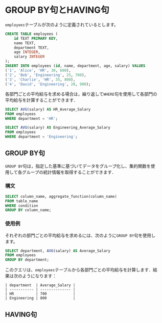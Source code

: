 # GROUP BY句とHAVING句

`employees`テーブルが次のように定義されているとします。

```sql
CREATE TABLE employees (
    id TEXT PRIMARY KEY,
    name TEXT,
    department TEXT,
    age INTEGER,
    salary INTEGER
);
INSERT INTO employees (id, name, department, age, salary) VALUES
('1', 'Alice', 'HR', 30, 600),
('2', 'Bob', 'Engineering', 25, 700),
('3', 'Charlie', 'HR', 35, 800),
('4', 'David', 'Engineering', 28, 900);
```

各部門ごとの平均給与を求める場合は，繰り返して`WHERE`句を使用して各部門の平均給与を計算することができます．

```sql
SELECT AVG(salary) AS HR_Average_Salary
FROM employees
WHERE department = 'HR';

SELECT AVG(salary) AS Engineering_Average_Salary
FROM employees
WHERE department = 'Engineering';
```

## GROUP BY句

`GROUP BY`句は，指定した基準に基づいてデータをグループ化し、集約関数を使用して各グループの統計情報を取得することができます．

### 構文

```sql
SELECT column_name, aggregate_function(column_name)
FROM table_name
WHERE condition
GROUP BY column_name;
```

### 使用例

それぞれの部門ごとの平均給与を求めるには、次のように`GROUP BY`句を使用します。

```sql
SELECT department, AVG(salary) AS Average_Salary
FROM employees
GROUP BY department;
```

このクエリは、`employees`テーブルから各部門ごとの平均給与を計算します．結果は次のようになります：
```plaintext
| department  | Average_Salary |
| ----------- | -------------- |
| HR          | 700            |
| Engineering | 800            |
```

## HAVING句 